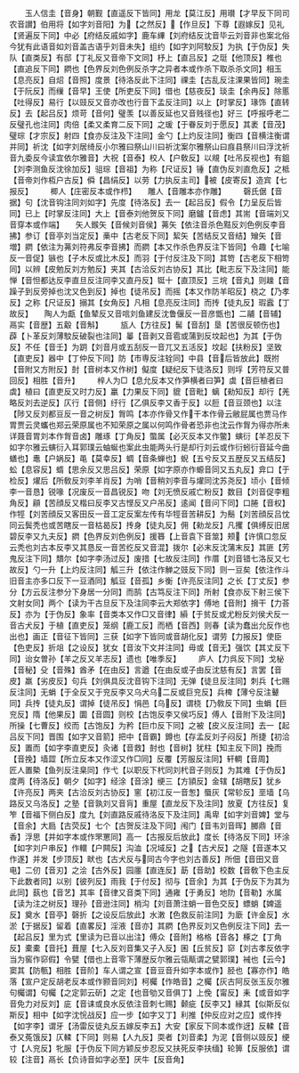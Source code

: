 <!-- { "loadSidebar": true } -->
　　玉人信圭【音身】朝觐【直遥反下皆同】用龙【莫江反】用瓉【才早反下同司农音讃】伯用将【如字刘音阳】为【之然反】【作旦反】下尊【遐嫁反】见礼【贤遍反下同】中必【府结反戚如字】鹿车縪【刘府结反沈音毕云刘音非也案北俗今犹有此语音如刘音盖古语乎刘音未失】组约【如字刘阿駮反】为执【于伪反】失队【直类反】有邸【丁礼反又音帝下文同】杼上【直吕反】之珽【他顶反】椎也【直追反下同】閷也【色界反刘色例反杀字之异者本或作杀下取杀杀文同】相玉【息亮反】自炤【音照】度景【待洛反此下注同】祼圭【古乱反注淉果皆同】琬圭【于阮反】而缫【音早】王使【所吏反下同】借也【慈夜反】琰圭【余冉反】除慝【吐得反】易行【以豉反又音亦改也行音下孟反注同】以上【时掌反】瑑饰【直转反】去【起吕反】烦苛【音何】璧羡【以善反延也又音贱径也】好三【呼报呼老二反璧孔也注同】肉倍【柔又柔育二反下同】之瑗【于眷反刘于愿反】其袤【音茂】璧琮【才宗反】射四【食亦反注及下注同】金勺【上灼反注同】衡四【音横注衡谓并同】祈沈【如字刘居绮反小尔雅曰祭山川曰祈沈案尔雅祭山曰庪县祭川曰浮沈祈音九委反今读宜依尔雅音】大祝【音泰】校人【户敎反】以覜【吐吊反视也】有鉏【刘李测鱼反沈徐加反】驵琮【音祖】为称【尺证反】锤【直伪反刘直危反】之柢【音帝刘作枑户古反】僢【昌绢反】以劳【力执反主司】被【皮寄反】造宾【七报反】
　　楖人【庄密反本或作栉】　　雕人【音雕本亦作雕】
　　磬氏倨【音据】句【沈音钩注同刘如字】先度【待洛反】去一【起吕反】假令【力呈反后皆同】已上【时掌反注同】大上【音泰刘他贺反下同】磨鑪【音虑】其耑【音端刘又音穿本或作端】　　矢人鍭矢【音候刘音侯】茀矢【依注音杀色黠反刘色例反李音拂】参订【音亭刘当定反】槀中【古老反下同】絜矢【苦结反又音结】矰矢【音増】閷【依注为茀刘符弗反李音拂】而閷【本又作杀色界反注下皆同】令趣【七喻反一音促】镞也【子木反或比木反】而羽【于付反注及下同】其笴【古老反下相笴同】以辨【皮勉反刘方勉反】夹其【古洽反刘古协反】其比【毗志反下及注同】能惮【音怛都达反李直旦反注同李又直丹反】铤十【直顶反】三垸【音丸】则趮【音躁子到反旁掉也沈又色到反】掉也【徒吊反】而摇【本又作防羊昭反】桡之【乃孝反】之称【尺证反】搦其【女角反】凡相【息亮反注同】而抟【徒丸反】瑕蠧【丁故反】　　陶人为甗【鱼辇反又音唁刘鱼建反沈鲁偃反一音彦甑也】二鬴【音辅】鬲实【音歴】五觳【音斛】
　　瓬人【方往反】髺【音刮】垦【苦很反顿伤也】薜【卜革反刘薄駮反破裂也注同】曓【音剥又音雹或蒲到反坟起也】为其【于伪反】不任【音壬】为跀【刘音月或五刮反一音兀又五活反】坟起【扶粉反】坚致【直吏反】器中【丁仲反下同】防【市専反注辁同】中县【音后皆放此】既拊【音附又方附反】尌【音树本又作树】儗度【疑纪反下徒洛反】则垺【芳符反又普回反】相胜【音升】
　　梓人为□【息允反本又作笋横者曰笋】虡【音巨植者曰虡】植曰【直吏反又时力反】臝【力果反下同】貔【音毗】螭【勑知反】却行【羌略反刘去逆反】仄行【音侧】纡行【乙俱反李又香于反】以脰【音豆颈也】以注【陟又反刘都豆反一音之树反】胷鸣【本亦作骨又作干本作骨云敝屁属也贾马作胃贾云灵蠵也郑云荣原属也不知荣原之属以何鸣作骨者恐非也沈云作胷为得亦所未详聂音胃刘本作胷音卤】雕琢【丁角反】蟞属【必灭反本又作鳖】螾衍【羊忍反下如字尔雅云螾衍入耳郭璞云蚰蜒也案此虫能两头行是却行刘云或作衍蚓衍音延今曲蟮也】鼃【户娲反】黾【莫幸反】蜩【音条蝉也】蜺【五兮反又五歴反又五结反】蚣【息容反】蝑【思余反又思吕反】荣原【如字原亦作螈音同又五丸反】弇口【于检反】燿后【所敎反刘李羊肖反】为哨【音稍刘李音与燿同沈苏尧反】顷小【音倾李一音恳】锐喙【况废反一音昌锐反】吻【刘无愤反戚亡粉反】数目【刘音促李粗角反】顅【苦顔反又楷曰反李又古悭反又户吊反】逺闻【音问下同】口腃【音权】作牼【刘苦顔反又客田反一音工定反案左传有华牼音苦耕反】为鬝【刘苦顔反吕忱同云鬓秃也或苦瞎反一音枯曷反】抟身【徒丸反】佣【勑龙反】凡攫【俱缚反旧居碧反李又九夫反】閷【色界反刘色例反】援簭【上音袁下音筮】颊【许慎口忽反云秃也刘古本反李又其恳反一音苦纥反又音混】拨尔【必末反沈蒲末反】其匪【芳鬼反注下同】穨尔【如字李汤过反】废措【七故反注同】作厝【刘音错七洛反又七故反】勺一升【上灼反注同】觚三升【依注作觯之豉反下同】则一豆矣【依注作斗旧音主亦多口反下一豆酒同】觚豆【音孤】乡衡【许亮反注同】之长【丁丈反】参分【方云反注参分下身居一分同】而鹄【古笃反注下同】所射【食亦反下射三侯下文射女同】两个【读为干古旦反下及注同李云大郑依字】傅地【音附】搚干【力荅反】亦为【于伪反】象率【音类本又作□又音律】縜【于贫反或尤粉反刘侯犬反一音古犬反】于植【直吏反】笼纲【鹿工反】而栖【音西】则春【读为蠢出允反作也出也】画正【音征下皆同】三获【如字下皆同或音胡化反】谓劳【力报反】使臣【色吏反】折俎【之设反】犹女【音汝下文并注同】毋或【音无】强饮【其丈反下同】诒女曽孙【羊之反又羊志反】遗也【唯季反】
　　庐人【力呉反下同】戈柲【音秘】殳【音殊】酋矛【在由反】言遒【在由反或子由反沈慈有反】言罢【音皮】羸【劣皮反】句兵【刘俱具反沈音钩下注同】无弹【徒旦反注同】刺兵【七赐反注同】无蜎【于全反又于兖反李又乌犬乌二反或巨兖反】兵椑【薄兮反注鼙同】兵抟【徒丸反】谓掉【徒吊反】悁邑【乌反】谓桡【乃敎反下同】虫蜎【巨兖反】隋【他果反】圜【音圆】则校【古饱反李又侯巧反】傅人【音附下及注同】所操【七曹反】绞而【古饱反】为矜【巨巾反下同】之被【皮义反注同】去一【起吕反下同】晋围【如字又音箭】把中【音霸】鐏也【存孟反刘子闷反】所捷【初洽反】置而【如字李直吏反】灸诸【音救】尌也【音树】犹柱【知主反下同】挽而【音挽】墙歰【所立反本又作涩又作□同】反覆【芳服反注同】轩輖【音周】　　匠人置槷【鱼列反注臬同】作弋【以职反下杙同刘杙音子则反】为其难【于伪反】度两【待洛反】朝夕【如字】经涂【音涂】绠三【方頴反】金辖【胡瞎反】犹乡【许亮反】两夹【古洽反刘古协反】窻【初江反一音怱】蜃灰【常轸反】垩墙【乌路反又乌洛反】之塾【音孰刘又音肓】重屋【直龙反下及注同】放夏【方往反】复笮【音福下侧白反】度九【刘直路反戚待洛反下及注同】禹卑【如字刘音婢】堂与【音余】大扃【古荧反】七个【古贺反注及下同】闱门【音韦刘音晖】膷鼎【音香】浮思【并如字本或作罘罳同】高一【古报反后放此】度长【待洛反下同】环涂【如字刘户串反】作轘【户闗反】沟洫【况域反】之【古犬反】之隧【音遂本又作遂】并发【步顶反】畎也【古犬反与同古今字也刘古善反】所佃【音田又音电】二仞【音刃】之浍【古外反】园廛【直连反】莇【音助】校数【音敎下色主反下此数者同】以别【彼列反】雨我【于付反】彻与【音余】为其【于伪反下为其为此同】蓺也【音艺】其率【音律又音类下同】通雍【于勇反】地阞【音勒】水属【读为注之树反】理孙【音逊注同】梢沟【刘音萧注蛸一音色交反】螵蛸【婢遥反】奠水【音亭】磬折【之设反后放此】水潄【色救反前注同】为廞【许金反】水淤【于据反】留着【直畧反】淫液【音亦】其閷【色界反刘又色例反注下同】去一【起吕反】里为式【里读为已音以出注】傅众【音附】格格【音各】椓之【丁角反】橐橐【音托】葺屋【七入反刘音集又子入反】囷【丘贫反】窌【刘古孝反依字当为窖作窌假】令甓【借也上音零下薄歴反尔雅云瓴甋谓之甓郭璞】裓也【云今】窦其【防甎】相胜【音阶】车人谓之宣【音豆音升如字本或作】胫也【寡亦作】皓落【宣户定反胡老反本或作颢音同刘】柯欘【作皓音】之欘【灰古阿反张玉反尔雅句欘谓】句欘【之定郭云斫】之定【也音劬又音俱丁】上俛【甯反】耒【或音如字音免力对反刘】庛【音诔或良水反依注音刺七赐】颡疵【反李又】縁其【似斯反似斯反】相中【如字沈恱战反】应一步【如字又丁】利推【仲反应对之应】或作抟【如字李】谓牙【汤雷反徒丸反五嫁反李五】大安【家反下同本或作迓】反輮【音泰又菟饿反】仄輮【下同】则易【人九反】耎者【刘音柔】为泥【音侧以豉反】绠寸【人兖反】牝服【于伪反下同方颖反步忍反又扶死反李扶缅】轮箅【反服依】谓较【注音】鬲长【负诗音如字必至】厌牛【反音角】
